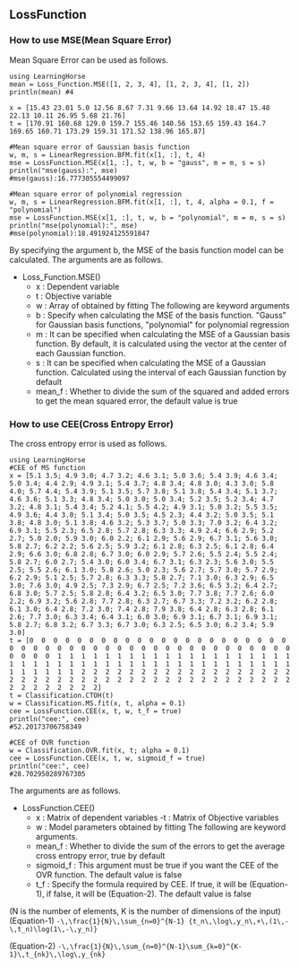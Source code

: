 ## LossFunction


### How to use MSE(Mean Square Error)
Mean Square Error can be used as follows.

```@example
using LearningHorse
mean = Loss_Function.MSE([1, 2, 3, 4], [1, 2, 3, 4], [1, 2])
println(mean) #4

x = [15.43 23.01 5.0 12.56 8.67 7.31 9.66 13.64 14.92 18.47 15.48 22.13 10.11 26.95 5.68 21.76]
t = [170.91 160.68 129.0 159.7 155.46 140.56 153.65 159.43 164.7 169.65 160.71 173.29 159.31 171.52 138.96 165.87]

#Mean square error of Gaussian basis function
w, m, s = LinearRegression.BFM.fit(x[1, :], t, 4)
mse = LossFunction.MSE(x[1, :], t, w, b = "gauss", m = m, s = s)
println("mse(gauss):", mse)
#mse(gauss):16.777305554499097

#Mean square error of polynomial regression
w, m, s = LinearRegression.BFM.fit(x[1, :], t, 4, alpha = 0.1, f = "polynomial")
mse = LossFunction.MSE(x[1, :], t, w, b = "polynomial", m = m, s = s)
println("mse(polynomial):", mse)
#mse(polynomial):18.491924125591847
```
By specifying the argument b, the MSE of the basis function model can be calculated.
The arguments are as follows.

- Loss_Function.MSE()
	- x : Dependent variable
	- t : Objective variable
	- w : Array of obtained by fitting
The following are keyword arguments
	- b : Specify when calculating the MSE of the basis function. "Gauss" for Gaussian basis functions, "polynomial" for polynomial regression
	- m : It can be specified when calculating the MSE of a Gaussian basis function. By default, it is calculated using the vector at the center of each Gaussian function.
	- s : It can be specified when calculating the MSE of a Gaussian function. Calculated using the interval of each Gaussian function by default
	- mean_f : Whether to divide the sum of the squared and added errors to get the mean squared error, the default value is true

### How to use CEE(Cross Entropy Error)
The cross entropy error is used as follows.
```@example
using LearningHorse
#CEE of MS function
x = [5.1 3.5; 4.9 3.0; 4.7 3.2; 4.6 3.1; 5.0 3.6; 5.4 3.9; 4.6 3.4; 5.0 3.4; 4.4 2.9; 4.9 3.1; 5.4 3.7; 4.8 3.4; 4.8 3.0; 4.3 3.0; 5.8 4.0; 5.7 4.4; 5.4 3.9; 5.1 3.5; 5.7 3.8; 5.1 3.8; 5.4 3.4; 5.1 3.7; 4.6 3.6; 5.1 3.3; 4.8 3.4; 5.0 3.0; 5.0 3.4; 5.2 3.5; 5.2 3.4; 4.7 3.2; 4.8 3.1; 5.4 3.4; 5.2 4.1; 5.5 4.2; 4.9 3.1; 5.0 3.2; 5.5 3.5; 4.9 3.6; 4.4 3.0; 5.1 3.4; 5.0 3.5; 4.5 2.3; 4.4 3.2; 5.0 3.5; 5.1 3.8; 4.8 3.0; 5.1 3.8; 4.6 3.2; 5.3 3.7; 5.0 3.3; 7.0 3.2; 6.4 3.2; 6.9 3.1; 5.5 2.3; 6.5 2.8; 5.7 2.8; 6.3 3.3; 4.9 2.4; 6.6 2.9; 5.2 2.7; 5.0 2.0; 5.9 3.0; 6.0 2.2; 6.1 2.9; 5.6 2.9; 6.7 3.1; 5.6 3.0; 5.8 2.7; 6.2 2.2; 5.6 2.5; 5.9 3.2; 6.1 2.8; 6.3 2.5; 6.1 2.8; 6.4 2.9; 6.6 3.0; 6.8 2.8; 6.7 3.0; 6.0 2.9; 5.7 2.6; 5.5 2.4; 5.5 2.4; 5.8 2.7; 6.0 2.7; 5.4 3.0; 6.0 3.4; 6.7 3.1; 6.3 2.3; 5.6 3.0; 5.5 2.5; 5.5 2.6; 6.1 3.0; 5.8 2.6; 5.0 2.3; 5.6 2.7; 5.7 3.0; 5.7 2.9; 6.2 2.9; 5.1 2.5; 5.7 2.8; 6.3 3.3; 5.8 2.7; 7.1 3.0; 6.3 2.9; 6.5 3.0; 7.6 3.0; 4.9 2.5; 7.3 2.9; 6.7 2.5; 7.2 3.6; 6.5 3.2; 6.4 2.7; 6.8 3.0; 5.7 2.5; 5.8 2.8; 6.4 3.2; 6.5 3.0; 7.7 3.8; 7.7 2.6; 6.0 2.2; 6.9 3.2; 5.6 2.8; 7.7 2.8; 6.3 2.7; 6.7 3.3; 7.2 3.2; 6.2 2.8; 6.1 3.0; 6.4 2.8; 7.2 3.0; 7.4 2.8; 7.9 3.8; 6.4 2.8; 6.3 2.8; 6.1 2.6; 7.7 3.0; 6.3 3.4; 6.4 3.1; 6.0 3.0; 6.9 3.1; 6.7 3.1; 6.9 3.1; 5.8 2.7; 6.8 3.2; 6.7 3.3; 6.7 3.0; 6.3 2.5; 6.5 3.0; 6.2 3.4; 5.9 3.0]
t = [0  0  0  0  0  0  0  0  0  0  0  0  0  0  0  0  0  0  0  0  0  0  0  0  0  0  0  0  0  0  0  0  0  0  0  0  0  0  0  0  0  0  0  0  0  0  0  0  0  0  1  1  1  1  1  1  1  1  1  1  1  1  1  1  1  1  1  1  1  1  1  1  1  1  1  1  1  1  1  1  1  1  1  1  1  1  1  1  1  1  1  1  1  1  1  1  1  1  1  1  2  2  2  2  2  2  2  2  2  2  2  2  2  2  2  2  2  2  2  2  2  2  2  2  2  2  2  2  2  2  2  2  2  2  2  2  2  2  2  2  2  2  2  2  2  2  2  2  2  2]
t = Classification.CTOH(t)
w = Classification.MS.fit(x, t, alpha = 0.1)
cee = LossFunction.CEE(x, t, w, t_f = true)
println("cee:", cee)
#52.20173706758349

#CEE of OVR function
w = Classification.OVR.fit(x, t; alpha = 0.1)
cee = LossFunction.CEE(x, t, w, sigmoid_f = true)
println("cee:", cee)
#28.702950289767305
```
The arguments are as follows.

- LossFunction.CEE()
	- x : Matrix of dependent variables
	-t : Matrix of Objective variables
	- w : Model parameters obtained by fitting
The following are keyword arguments.
	- mean_f : Whether to divide the sum of the errors to get the average cross entropy error, true by default
	- sigmoid_f : This argument must be true if you want the CEE of the OVR function. The default value is false
	- t_f : Specify the formula required by CEE. If true, it will be (Equation-1), if false, it will be (Equation-2). The default value is false

(N is the number of elements, K is the number of dimensions of the input)
(Equation-1) ``-\,\frac{1}{N}\,\sum_{n=0}^{N-1} {t_n\,\log\,y_n\,+\,(1\,-\,t_n)\log(1\,-\,y_n)}``

(Equation-2) ``-\,\frac{1}{N}\,\sum_{n=0}^{N-1}\sum_{k=0}^{K-1}\,t_{nk}\,\log\,y_{nk}``